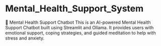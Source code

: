 # Mental_Health_Support_System
🧘 Mental Health Support Chatbot This is an AI-powered Mental Health Support Chatbot built using Streamlit and Ollama. It provides users with emotional support, coping strategies, and guided meditation to help with stress and anxiety.

